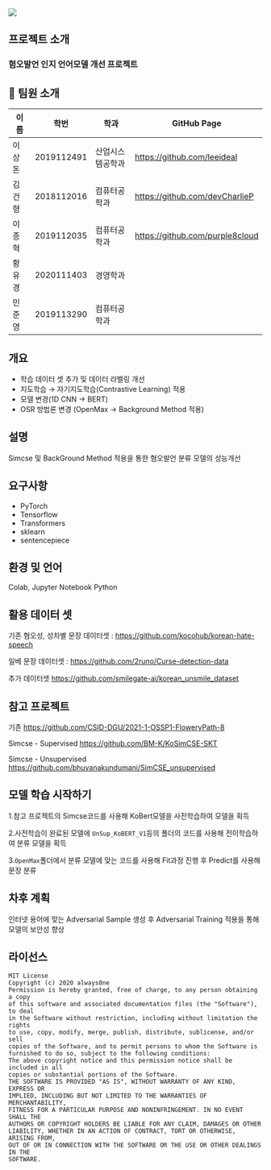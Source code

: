 <div><img src="https://capsule-render.vercel.app/api?type=waving&animation=fadeIn&color=auto&height=300&section=header&text=Extension&fontSize=90" /></div>

## 프로젝트 소개
<!--Wirte one paragraph of project description -->  
### 혐오발언 인지 언어모델 개선 프로젝트

## 👋 팀원 소개
|이름|학번|학과|GitHub Page|
|------|---|---|---|
|이상돈|2019112491|산업시스템공학과|<https://github.com/leeideal>|
|김건형|2018112016|컴퓨터공학과|<https://github.com/devCharlieP>|
|이종혁|2019112035|컴퓨터공학과|<https://github.com/purple8cloud>|
|황유경|2020111403|경영학과||
|민준영|2019113290|컴퓨터공학과||

## 개요
- 학습 데이터 셋 추가 및 데이터 라벨링 개선
- 지도학습 → 자기지도학습(Contrastive Learning) 적용
- 모델 변경(1D CNN → BERT)
- OSR 방법론 변경 (OpenMax → Background Method 적용)

## 설명
Simcse 및 BackGround Method 적용을 통한 혐오발언 분류 모델의 성능개선

## 요구사항
* PyTorch
* Tensorflow
* Transformers
* sklearn
* sentencepiece

## 환경 및 언어
Colab, Jupyter Notebook
Python

## 활용 데이터 셋
기존
혐오성, 성차별 문장 데이터셋 : <https://github.com/kocohub/korean-hate-speech>

일베 문장 데이터셋 : <https://github.com/2runo/Curse-detection-data>

추가 데이터셋
<https://github.com/smilegate-ai/korean_unsmile_dataset>

## 참고 프로젝트
기존
<https://github.com/CSID-DGU/2021-1-OSSP1-FloweryPath-8>

Simcse - Supervised
<https://github.com/BM-K/KoSimCSE-SKT>

Simcse - Unsupervised
<https://github.com/bhuvanakundumani/SimCSE_unsupervised>

## 모델 학습 시작하기
1.참고 프로젝트의 Simcse코드를 사용해 KoBert모델을 사전학습하여 모델을 획득

2.사전학습이 완료된 모델에 `UnSup_KoBERT_V1`등의 폴더의 코드를 사용해 전이학습하여 분류 모델을 획득

3.`OpenMax`폴더에서 분류 모델에 맞는 코드를 사용해 Fit과정 진행 후 Predict를 사용해 문장 분류


## 차후 계획
인터넷 용어에 맞는 Adversarial Sample 생성 후 Adversarial Training 적용을 통해 모델의 보안성 향상



## 라이선스

```
MIT License
Copyright (c) 2020 always0ne
Permission is hereby granted, free of charge, to any person obtaining a copy
of this software and associated documentation files (the "Software"), to deal
in the Software without restriction, including without limitation the rights
to use, copy, modify, merge, publish, distribute, sublicense, and/or sell
copies of the Software, and to permit persons to whom the Software is
furnished to do so, subject to the following conditions:
The above copyright notice and this permission notice shall be included in all
copies or substantial portions of the Software.
THE SOFTWARE IS PROVIDED "AS IS", WITHOUT WARRANTY OF ANY KIND, EXPRESS OR
IMPLIED, INCLUDING BUT NOT LIMITED TO THE WARRANTIES OF MERCHANTABILITY,
FITNESS FOR A PARTICULAR PURPOSE AND NONINFRINGEMENT. IN NO EVENT SHALL THE
AUTHORS OR COPYRIGHT HOLDERS BE LIABLE FOR ANY CLAIM, DAMAGES OR OTHER
LIABILITY, WHETHER IN AN ACTION OF CONTRACT, TORT OR OTHERWISE, ARISING FROM,
OUT OF OR IN CONNECTION WITH THE SOFTWARE OR THE USE OR OTHER DEALINGS IN THE
SOFTWARE.
```
